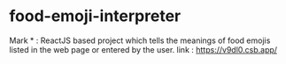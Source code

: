 # food-emoji-interpreter

Mark * : ReactJS based project which tells the meanings of food emojis listed in the web page or entered by the user.
link : https://v9dl0.csb.app/
